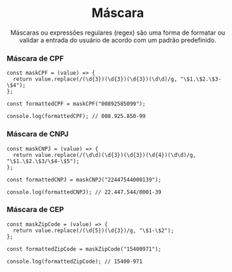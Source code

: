 <div align="center">
  <h1>Máscara</h1>

  <p>Máscaras ou expressões regulares (regex) são uma forma de formatar ou validar a entrada do usuário de acordo com um padrão predefinido.</p>
</div>

### Máscara de CPF

```
const maskCPF = (value) => {
  return value.replace(/(\d{3})(\d{3})(\d{3})(\d\d)/g, "\$1.\$2.\$3-\$4");
};

const formattedCPF = maskCPF("00892585099");

console.log(formattedCPF); // 008.925.850-99
```

### Máscara de CNPJ

```
const maskCNPJ = (value) => {
  return value.replace(/(\d\d)(\d{3})(\d{3})(\d{4})(\d\d)/g, "\$1.\$2.\$3/\$4-\$5");
};

const formattedCNPJ = maskCNPJ("22447544000139");

console.log(formattedCNPJ); // 22.447.544/0001-39
```

### Máscara de CEP

```
const maskZipCode = (value) => {
  return value.replace(/(\d{5})(\d{3})/g, "\$1-\$2");
};

const formattedZipCode = maskZipCode("15400971");

console.log(formattedZipCode); // 15400-971
```
